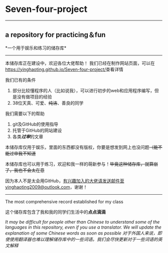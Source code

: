 # Seven-four-project

***
<h2>a repository for practicing＆fun</h2>
*一个用于娱乐和练习的储存库*

***
本储存库正在建设中，欢迎各位大佬帮助！
我们已经在制作网站页面，可以在<https://yinghaoting.github.io/Seven-four-project/>查看详情

我们已有的条件
 1. 部分比较懂程序的人（比如说我），可以进行初步的web和应用程序编写，但是没有做项目的经验
 2. 38位天真、可爱、~~纯洁~~、善良的同学

我们需要以下的帮助
 1. git及GitHub的使用指导
 2. 托管于GitHub的网站建设
 3. 各类***过审***的文章

本储存库仅用于娱乐，里面的东西都没有版权，你要是想发到网上也没问题~~（能不能过审我不知道~~

本储存库也可以用于练习，欢迎和我一样的萌新参与！~~毕竟这种储存库，就算崩了，我也不会太在意~~

因为本人不是太会用GitHub，有兴趣加入的大佬请发送邮件至yinghaoting2009@outlook.com，谢谢！

***
The most comprehensive record established for my class

这个储存库包含了我和我的同学们生活中的**点点滴滴**

*It may be difficult for people other than Chinese to understand some of the languages in this repository, even if you use a translator. We will update the explanation of some Chinese words as soon as possible*
*对于外国人来说，即使使用翻译器也难以理解储存库中的一些词语。我们会尽快更新对于一些词语的英文解释*
